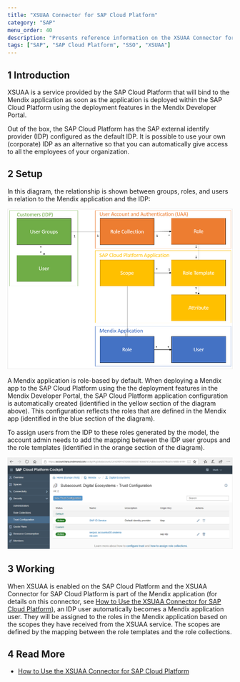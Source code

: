 ```yaml
---
title: "XSUAA Connector for SAP Cloud Platform"
category: "SAP"
menu_order: 40
description: "Presents reference information on the XSUAA Connector for SAP Cloud Platform."
tags: ["SAP", "SAP Cloud Platform", "SSO", "XSUAA"]
---
```


## 1 Introduction

XSUAA is a service provided by the SAP Cloud Platform that will bind to the Mendix application as soon as the application is deployed within the SAP Cloud Platform using the deployment features in the Mendix Developer Portal.

Out of the box, the SAP Cloud Platform has the SAP external identify provider (IDP) configured as the default IDP. It is possible to use your own (corporate) IDP as an alternative so that you can automatically give access to all the employees of your organization.

## 2 Setup

In this diagram, the relationship is shown between groups, roles, and users in relation to the Mendix application and the IDP:

![](attachments/sap-xsuaa-connector/xsuaa-diagram.png)

A Mendix application is role-based by default. When deploying a Mendix app to the SAP Cloud Platform using the the deployment features in the Mendix Developer Portal, the SAP Cloud Platform application configuration is automatically created (identified in the yellow section of the diagram above). This configuration reflects the roles that are defined in the Mendix app (identified in the blue section of the diagram).

To assign users from the IDP to these roles generated by the model, the account admin needs to add the mapping between the IDP user groups and the role templates (identified in the orange section of the diagram).

![](attachments/sap-xsuaa-connector/trusted-idp.png)

## 3 Working

When XSUAA is enabled on the SAP Cloud Platform and the XSUAA Connector for SAP Cloud Platform is part of the Mendix application (for details on this connector, see [How to Use the XSUAA Connector for SAP Cloud Platform](/partners/sap/use-sap-xsuaa-connector)), an IDP user automatically becomes a Mendix application user. They will be assigned to the roles in the Mendix application based on the scopes they have received from the XSUAA service. The scopes are defined by the mapping between the role templates and the role collections.

## 4 Read More

* [How to Use the XSUAA Connector for SAP Cloud Platform](/partners/sap/use-sap-xsuaa-connector)
